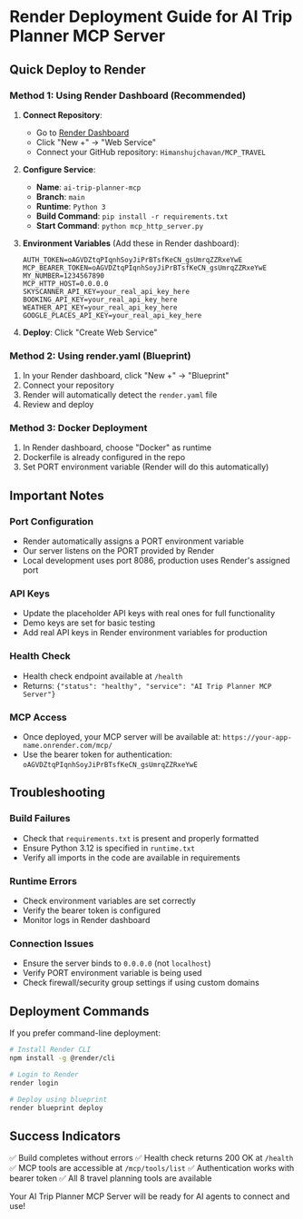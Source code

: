 # Render Deployment Guide for AI Trip Planner MCP Server

## Quick Deploy to Render

### Method 1: Using Render Dashboard (Recommended)

1. **Connect Repository**:
   - Go to [Render Dashboard](https://dashboard.render.com/)
   - Click "New +" → "Web Service"
   - Connect your GitHub repository: `Himanshujchavan/MCP_TRAVEL`

2. **Configure Service**:
   - **Name**: `ai-trip-planner-mcp`
   - **Branch**: `main`
   - **Runtime**: `Python 3`
   - **Build Command**: `pip install -r requirements.txt`
   - **Start Command**: `python mcp_http_server.py`

3. **Environment Variables** (Add these in Render dashboard):
   ```
   AUTH_TOKEN=oAGVDZtqPIqnhSoyJiPrBTsfKeCN_gsUmrqZZRxeYwE
   MCP_BEARER_TOKEN=oAGVDZtqPIqnhSoyJiPrBTsfKeCN_gsUmrqZZRxeYwE
   MY_NUMBER=1234567890
   MCP_HTTP_HOST=0.0.0.0
   SKYSCANNER_API_KEY=your_real_api_key_here
   BOOKING_API_KEY=your_real_api_key_here
   WEATHER_API_KEY=your_real_api_key_here
   GOOGLE_PLACES_API_KEY=your_real_api_key_here
   ```

4. **Deploy**: Click "Create Web Service"

### Method 2: Using render.yaml (Blueprint)

1. In your Render dashboard, click "New +" → "Blueprint"
2. Connect your repository
3. Render will automatically detect the `render.yaml` file
4. Review and deploy

### Method 3: Docker Deployment

1. In Render dashboard, choose "Docker" as runtime
2. Dockerfile is already configured in the repo
3. Set PORT environment variable (Render will do this automatically)

## Important Notes

### Port Configuration
- Render automatically assigns a PORT environment variable
- Our server listens on the PORT provided by Render
- Local development uses port 8086, production uses Render's assigned port

### API Keys
- Update the placeholder API keys with real ones for full functionality
- Demo keys are set for basic testing
- Add real API keys in Render environment variables for production

### Health Check
- Health check endpoint available at `/health`
- Returns: `{"status": "healthy", "service": "AI Trip Planner MCP Server"}`

### MCP Access
- Once deployed, your MCP server will be available at:
  `https://your-app-name.onrender.com/mcp/`
- Use the bearer token for authentication: `oAGVDZtqPIqnhSoyJiPrBTsfKeCN_gsUmrqZZRxeYwE`

## Troubleshooting

### Build Failures
- Check that `requirements.txt` is present and properly formatted
- Ensure Python 3.12 is specified in `runtime.txt`
- Verify all imports in the code are available in requirements

### Runtime Errors
- Check environment variables are set correctly
- Verify the bearer token is configured
- Monitor logs in Render dashboard

### Connection Issues
- Ensure the server binds to `0.0.0.0` (not `localhost`)
- Verify PORT environment variable is being used
- Check firewall/security group settings if using custom domains

## Deployment Commands

If you prefer command-line deployment:

```bash
# Install Render CLI
npm install -g @render/cli

# Login to Render
render login

# Deploy using blueprint
render blueprint deploy
```

## Success Indicators

✅ Build completes without errors
✅ Health check returns 200 OK at `/health`
✅ MCP tools are accessible at `/mcp/tools/list`
✅ Authentication works with bearer token
✅ All 8 travel planning tools are available

Your AI Trip Planner MCP Server will be ready for AI agents to connect and use!

